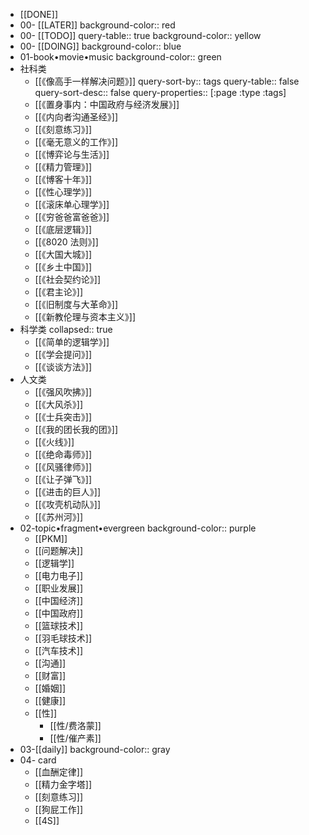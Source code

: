 - [[DONE]]
- 00- [[LATER]]
  background-color:: red
- 00- [[TODO]]
  query-table:: true
  background-color:: yellow
- 00- [[DOING]]
  background-color:: blue
- 01-book•movie•music
  background-color:: green
- 社科类
	- [[《像高手一样解决问题》]]
	  query-sort-by:: tags
	  query-table:: false
	  query-sort-desc:: false
	  query-properties:: [:page :type :tags]
	- [[《置身事内：中国政府与经济发展》]]
	- [[《内向者沟通圣经》]]
	- [[《刻意练习》]]
	- [[《毫无意义的工作》]]
	- [[《博弈论与生活》]]
	- [[《精力管理》]]
	- [[《博客十年》]]
	- [[《性心理学》]]
	- [[《滚床单心理学》]]
	- [[《穷爸爸富爸爸》]]
	- [[《底层逻辑》]]
	- [[《8020 法则》]]
	- [[《大国大城》]]
	- [[《乡土中国》]]
	- [[《社会契约论》]]
	- [[《君主论》]]
	- [[《旧制度与大革命》]]
	- [[《新教伦理与资本主义》]]
- 科学类
  collapsed:: true
	- [[《简单的逻辑学》]]
	- [[《学会提问》]]
	- [[《谈谈方法》]]
- 人文类
	- [[《强风吹拂》]]
	- [[《大风杀》]]
	- [[《士兵突击》]]
	- [[《我的团长我的团》]]
	- [[《火线》]]
	- [[《绝命毒师》]]
	- [[《风骚律师》]]
	- [[《让子弹飞》]]
	- [[《进击的巨人》]]
	- [[《攻壳机动队》]]
	- [[《苏州河》]]
- 02-topic•fragment•evergreen
  background-color:: purple
	- [[PKM]]
	- [[问题解决]]
	- [[逻辑学]]
	- [[电力电子]]
	- [[职业发展]]
	- [[中国经济]]
	- [[中国政府]]
	- [[篮球技术]]
	- [[羽毛球技术]]
	- [[汽车技术]]
	- [[沟通]]
	- [[财富]]
	- [[婚姻]]
	- [[健康]]
	- [[性]]
		- [[性/费洛蒙]]
		- [[性/催产素]]
- 03-[[daily]]
  background-color:: gray
- 04- card
	- [[血酬定律]]
	- [[精力金字塔]]
	- [[刻意练习]]
	- [[狗屁工作]]
	- [[4S]]